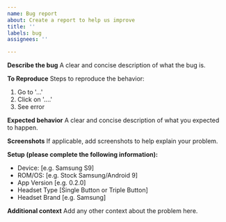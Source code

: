 ```yaml
---
name: Bug report
about: Create a report to help us improve
title: ''
labels: bug
assignees: ''

---
```


**Describe the bug**
A clear and concise description of what the bug is.

**To Reproduce**
Steps to reproduce the behavior:
1. Go to '...'
2. Click on '....'
3. See error

**Expected behavior**
A clear and concise description of what you expected to happen.

**Screenshots**
If applicable, add screenshots to help explain your problem.

**Setup (please complete the following information):**
 - Device: [e.g. Samsung S9]
 - ROM/OS: [e.g. Stock Samsung/Android 9]
 - App Version [e.g. 0.2.0]
 - Headset Type [Single Button or Triple Button]
 - Headset Brand [e.g. Samsung]

**Additional context**
Add any other context about the problem here.
